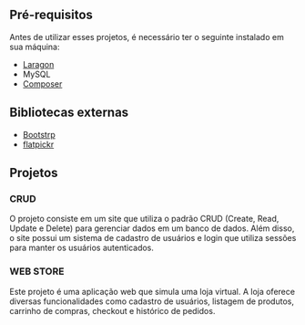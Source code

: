 ## Pré-requisitos
Antes de utilizar esses projetos, é necessário ter o seguinte instalado em sua máquina:
* [Laragon](https://laragon.org/)
* MySQL
* [Composer](https://getcomposer.org/)

## Bibliotecas externas
* [Bootstrp](https://getbootstrap.com/)
* [flatpickr](https://flatpickr.js.org/)


## Projetos
### CRUD
O projeto consiste em um site que utiliza o padrão CRUD (Create, Read, Update e Delete) para gerenciar dados em um banco de dados. Além disso, o site possui um sistema de cadastro de usuários e login que utiliza sessões para manter os usuários autenticados.

### WEB STORE
Este projeto é uma aplicação web que simula uma loja virtual. A loja oferece diversas funcionalidades como cadastro de usuários, listagem de produtos, carrinho de compras, checkout e histórico de pedidos.
